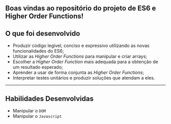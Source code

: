 ## Boas vindas ao repositório do projeto de ES6 e Higher Order Functions!

## O que foi desenvolvido

- Produzir código legível, conciso e expressivo utilizando as novas funcionalidades do ES6;
- Utilizar as _Higher Order Functions_ para manipular e criar arrays;
- Escolher a _Higher Order Function_ mais adequada para a obtenção de um resultado esperado;
- Aprender a usar de forma conjunta as _Higher Order Functions_;
- Interpretar testes unitários e produzir soluções que atendam a eles.
---

## Habilidades Desenvolvidas

- Manipular o `DOM`
- Manipular o `Javascript`
